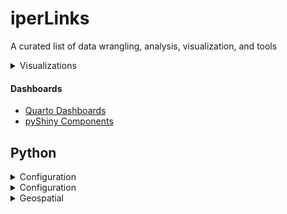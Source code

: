 # iperLinks
A curated list of data wrangling, analysis, visualization, and tools

<details>

<summary>Visualizations</summary>

#### Viz-Inspiration 
- [From Data-to-Viz](https://www.data-to-viz.com/)
- [Python Graph Gallery](https://python-graph-gallery.com/)

#### Colors
- [Paul Tol's Notes- Color Schemes](https://personal.sron.nl/~pault/)
- [Palettable Colors](https://jiffyclub.github.io/palettable/)
- [Seaborn Color Palettes](https://www.practicalpythonfordatascience.com/ap_seaborn_palette)
- [Matplotlib Colors](https://matplotlib.org/stable/gallery/style_sheets/style_sheets_reference.html)

#### Figure Styling
- [Matplotlib Style Gallery](https://matplotlib.org/stable/gallery/style_sheets/style_sheets_reference.html)

#### Figure Annotation
- [Matplotlib Equations](https://matplotlib.org/stable/tutorials/text/mathtext.html#writing-mathematical-expressions)
- [Matplotlib Annotations](https://matplotlib.org/stable/users/explain/text/annotations.html#advanced-annotation) 
</details>

#### Dashboards
- [Quarto Dashboards](https://shiny.posit.co/py/gallery/)
- [pyShiny Components](https://jcheng.shinyapps.io/shiny-component-browser/#outputs)

## Python
<details>
<summary>Configuration</summary>

- [Setting up pyQGIS](https://prasaz.medium.com/how-to-setup-pyqgis-with-spyder-b1459c955b97)
- [CUDA installation](https://docs.nvidia.com/cuda/cuda-installation-guide-microsoft-windows/index.html#install-cuda-software)
- [CUDA/Numba Code Execution](https://medium.com/geekculture/executing-a-python-script-on-gpu-using-cuda-and-numba-in-windows-10-1a1b10c29c9)

</details>

<details>

<summary>Configuration</summary>

- [Setting up pyQGIS](https://prasaz.medium.com/how-to-setup-pyqgis-with-spyder-b1459c955b97)
- [CUDA installation](https://docs.nvidia.com/cuda/cuda-installation-guide-microsoft-windows/index.html#install-cuda-software)
- [CUDA/Numba Code Execution](https://medium.com/geekculture/executing-a-python-script-on-gpu-using-cuda-and-numba-in-windows-10-1a1b10c29c9)

</details>

<details>

<summary>Geospatial</summary>

- [Setting up pyQGIS](https://prasaz.medium.com/how-to-setup-pyqgis-with-spyder-b1459c955b97)
- [CUDA installation](https://docs.nvidia.com/cuda/cuda-installation-guide-microsoft-windows/index.html#install-cuda-software)
- [CUDA/Numba Code Execution](https://medium.com/geekculture/executing-a-python-script-on-gpu-using-cuda-and-numba-in-windows-10-1a1b10c29c9)

</details>
